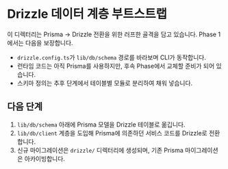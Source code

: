 # Drizzle 데이터 계층 부트스트랩

이 디렉터리는 Prisma → Drizzle 전환을 위한 러프한 골격을 담고 있습니다. Phase 1에서는 다음을 보장합니다.

- `drizzle.config.ts`가 `lib/db/schema` 경로를 바라보며 CLI가 동작합니다.
- 런타임 코드는 아직 Prisma를 사용하지만, 후속 Phase에서 교체할 준비가 되어 있습니다.
- 스키마 정의는 추후 단계에서 테이블별 모듈로 분리하여 채워 넣습니다.

## 다음 단계

1. `lib/db/schema` 아래에 Prisma 모델을 Drizzle 테이블로 옮깁니다.
2. `lib/db/client` 계층을 도입해 Prisma에 의존하던 서비스 코드를 Drizzle로 전환합니다.
3. 신규 마이그레이션은 `drizzle/` 디렉터리에 생성되며, 기존 Prisma 마이그레이션은 아카이빙합니다.
